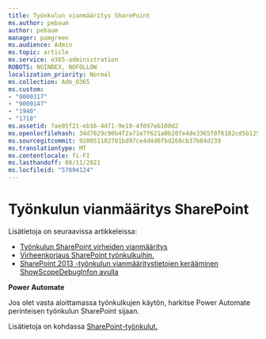 ```yaml
---
title: Työnkulun vianmääritys SharePoint
ms.author: pebaum
author: pebaum
manager: pamgreen
ms.audience: Admin
ms.topic: article
ms.service: o365-administration
ROBOTS: NOINDEX, NOFOLLOW
localization_priority: Normal
ms.collection: Adm_O365
ms.custom:
- "9000317"
- "9000147"
- "1940"
- "1718"
ms.assetid: 7ae05f21-eb16-4d71-9e19-4f097eb100d2
ms.openlocfilehash: 34d7029c90b4f2a71e7f621a0b20fe4de3365f0f6182cd5b125a8c1a6055222a
ms.sourcegitcommit: 920051182781bd97ce4d4d6fbd268cb37b84d239
ms.translationtype: MT
ms.contentlocale: fi-FI
ms.lasthandoff: 08/11/2021
ms.locfileid: "57894124"
---
```

# <a name="troubleshoot-workflows-in-sharepoint"></a>Työnkulun vianmääritys SharePoint

Lisätietoja on seuraavissa artikkeleissa:

- [Työnkulun SharePoint virheiden vianmääritys](https://docs.microsoft.com/sharepoint/dev/general-development/troubleshooting-sharepoint-server-workflow-validation-errors-in-visio)
- [Virheenkorjaus SharePoint työnkulkuihin.](https://docs.microsoft.com/sharepoint/dev/general-development/debugging-sharepoint-server-workflows)
- [SharePoint 2013 -työnkulun vianmääritystietojen kerääminen ShowScopeDebugInfon avulla](https://docs.microsoft.com/sharepoint/troubleshoot/workflows/gather-workflow-data)

**Power Automate**

Jos olet vasta aloittamassa työnkulkujen käytön, harkitse Power Automate perinteisen työnkulun SharePoint sijaan. [](https://docs.microsoft.com/power-automate/modern-approvals)

Lisätietoja on kohdassa [SharePoint-työnkulut.](https://docs.microsoft.com/alchemyinsights/sharepoint-workflows-retiring)
